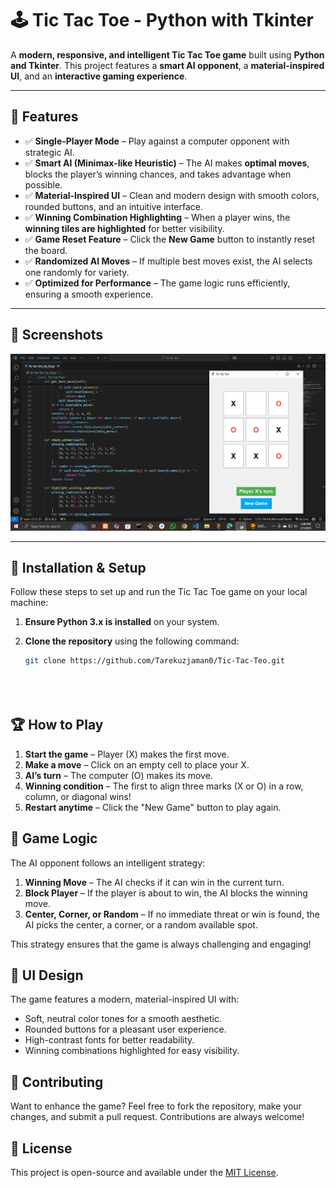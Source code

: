 # 🕹️ Tic Tac Toe - Python with Tkinter

A **modern, responsive, and intelligent Tic Tac Toe game** built using **Python and Tkinter**. This project features a **smart AI opponent**, a **material-inspired UI**, and an **interactive gaming experience**.

---

## 📌 Features

- ✅ **Single-Player Mode** – Play against a computer opponent with strategic AI.
- ✅ **Smart AI (Minimax-like Heuristic)** – The AI makes **optimal moves**, blocks the player’s winning chances, and takes advantage when possible.
- ✅ **Material-Inspired UI** – Clean and modern design with smooth colors, rounded buttons, and an intuitive interface.
- ✅ **Winning Combination Highlighting** – When a player wins, the **winning tiles are highlighted** for better visibility.
- ✅ **Game Reset Feature** – Click the **New Game** button to instantly reset the board.
- ✅ **Randomized AI Moves** – If multiple best moves exist, the AI selects one randomly for variety.
- ✅ **Optimized for Performance** – The game logic runs efficiently, ensuring a smooth experience.

---

## 📸 Screenshots

![Tic-Tac-Toe Screenshot](images/tic-tac-toe-screenshot.png)


---

## 🚀 Installation & Setup

Follow these steps to set up and run the Tic Tac Toe game on your local machine:

1. **Ensure Python 3.x is installed** on your system.
2. **Clone the repository** using the following command:

   ```bash
   git clone https://github.com/Tarekuzjaman0/Tic-Tac-Teo.git





## 🏆 How to Play
1. **Start the game** – Player (X) makes the first move.
2. **Make a move** – Click on an empty cell to place your X.
3. **AI’s turn** – The computer (O) makes its move.
4. **Winning condition** – The first to align three marks (X or O) in a row, column, or diagonal wins!
5. **Restart anytime** – Click the "New Game" button to play again.

## 🎯 Game Logic
The AI opponent follows an intelligent strategy:
1. **Winning Move** – The AI checks if it can win in the current turn.
2. **Block Player** – If the player is about to win, the AI blocks the winning move.
3. **Center, Corner, or Random** – If no immediate threat or win is found, the AI picks the center, a corner, or a random available spot.

This strategy ensures that the game is always challenging and engaging!

## 🎨 UI Design
The game features a modern, material-inspired UI with:
- Soft, neutral color tones for a smooth aesthetic.
- Rounded buttons for a pleasant user experience.
- High-contrast fonts for better readability.
- Winning combinations highlighted for easy visibility.

## 🤝 Contributing
Want to enhance the game? Feel free to fork the repository, make your changes, and submit a pull request. Contributions are always welcome!

## 📜 License
This project is open-source and available under the [MIT License](LICENSE).

